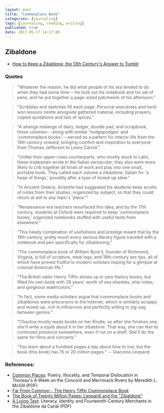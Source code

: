 ```yaml
---
layout: post
title: "Commonplace Book"
categories: [journaling]
tags: [journaling, reading, writing]
published: true
date: 2017-05-17 14:17:00
---
```


## Zibaldone

- [How to Keep a Zibaldone, the 13th Century's Answer to Tumblr](http://www.atlasobscura.com/articles/how-to-keep-a-zibaldone-a-13thcentury-answer-to-tumblr)

### Quotes

> "Whatever the reason, he did what people of his era tended to do when they had some time---he took out his notebook and his set of pens, and he put together a page-sized patchwork of his afternoon."

> "Scribbles and sketches fill each page. Personal anecdotes and hard-won lessons nestle alongside gathered material, including prayers, copied quotations and lists of spices."

> "A strange melange of diary, ledger, doodle pad, and scrapbook, these volumes---along with similar 'hodgepodges' and 'commonplace books'---served as a pattern for interior life from the 14th century onward, bringing comfort and inspiration to everyone from Thomas Jefferson to Lewis Carroll."

> "Unlike their upper-class counterparts, who mostly stuck to Latin, these tradesmen wrote in the Italian vernacular; they also were more likely to crib together all kinds of work and play into one small, portable book. They called each volume a zibaldone, Italian for 'a heap of things,' possibly after a type of mixed-up stew."

> "In Ancient Greece, Aristotle had suggested his students keep scrolls of notes from their studies, organized by subject, so that they could return at will to any topic's 'place.'"

> "Renaissance-era teachers resurfaced this idea, and by the 17th century, students at Oxford were required to keep 'commonplace books,' organized notebooks stuffed with useful texts from elsewhere."

> "This heady combination of usefulness and prestige meant that by the 19th century, pretty much every serious literary figure traveled with a notebook and pen specifically for zibaldoning."

> "The commonplace book of William Byrd II, founder of Richmond, Virginia, is full of scripture, meal logs, and 18th-century sex tips, all of which have proved fruitful to modern scholars hoping for a glimpse at colonial American life."

> "The British sailor Henry Tiffin shows up in zero history books, but filled his own book with 28 years' worth of sea shanties, ship notes, and gorgeous watercolors."

> "In fact, some media scholars argue that commonplace books and zibaldones were precursors to the Internet, which is similarly scrappy and mixed-up, rich in influences and perfectly willing to zig-zag between genres."

> "Chachra mostly reads books on her Kindle, so after she finishes one, she'll write a squib about it in her zibaldone. That way, she can feel its continued presence somewhere, even if not on a shelf. She'll do the same for films and concerts."

> "You learn about a hundred pages a day about how to live, but the book (this book) has 15 or 20 million pages." -- Giacomo Leopardi

### References:

- [Common Places]({{site.baseurl}}/files/Common%20Places.pdf): Poetry, Illocality, and Temporal Dislocation in Thoreau's A Week on the Concord and Merrimack Rivers by Meredith L. McGill (PDF)
- [Far From Common - The Henry Tiffin Commonplace Book](http://www.pem.org/library/blog/?p=687)
- [The Book of Twenty Million Pages: Leopardi and the "Zibaldone"](http://theamericanreader.com/the-book-of-twenty-million-pages-leopardi-and-the-zibaldone/)
- [A Living Text]({{site.baseurl}}/files/A%20Living%20Text.pdf): Literacy, Identity and Fourteenth-Century Merchants in the Zibaldone da Canal (PDF)
